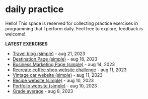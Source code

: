 # daily practice
Hello! This space is reserved for collecting practice exercises in programming that I perform daily. Feel free to explore, feedback is welcome!

<strong>LATEST EXERCISES</strong>
<ul>
<li><a href="https://github.com/felipesnt/daily/tree/main/travel-blog">Travel blog (simple)</a> - <time>aug 21, 2023</time></li>
<li><a href="https://github.com/felipesnt/daily/tree/main/destination-page">Destination Page (simple)</a> - <time>aug 18, 2023</time></li>
<li><a href="https://github.com/felipesnt/daily/tree/main/business-marketing-page">Business Marketing Page (simple)</a> - <time>aug 14, 2023</time></li>
<li><a href="https://github.com/felipesnt/daily/tree/main/coffee-shop-website-challenge">Recreate coffee shop website challenge</a> - <time>aug 11, 2023</time></li>
<li><a href="https://github.com/felipesnt/daily/tree/main/vintage-car-website">Vintage car website (simple)</a> - <time>aug 11, 2023</time></li>
<li><a href="https://github.com/felipesnt/daily/tree/main/recipe-website">Recipe website (simple)</a> - <time>aug 10, 2023</time></li>
<li><a href="https://github.com/felipesnt/daily/tree/main/portfolio-website">Portfolio website (simple)</a> - <time>aug 10, 2023</time></li>
<li><a href="https://github.com/felipesnt/daily/tree/main/grade-average">Grade average</a> - <time>aug 8, 2023</time></li>
</ul>





